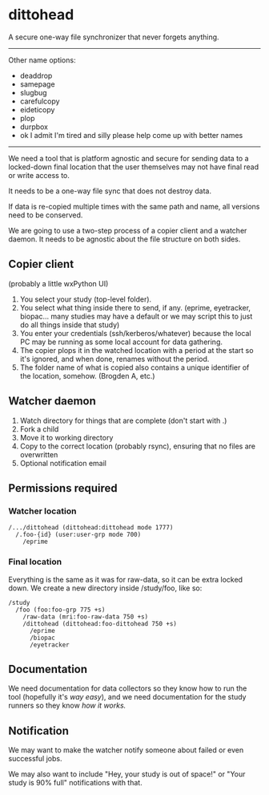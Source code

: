 # dittohead

A secure one-way file synchronizer that never forgets anything.

------------

Other name options:

* deaddrop
* samepage
* slugbug
* carefulcopy
* eideticopy
* plop
* durpbox
* ok I admit I'm tired and silly please help come up with better names

------------

We need a tool that is platform agnostic and secure for sending data to a locked-down final location that the user themselves may not have final read or write access to.

It needs to be a one-way file sync that does not destroy data.

If data is re-copied multiple times with the same path and name, all versions need to be conserved.

We are going to use a two-step process of a copier client and a watcher daemon. It needs to be agnostic about the file structure on both sides.


## Copier client

(probably a little wxPython UI)

1. You select your study (top-level folder).
2. You select what thing inside there to send, if any. (eprime, eyetracker, biopac... many studies may have a default or we may script this to just do all things inside that study)
3. You enter your credentials (ssh/kerberos/whatever) because the local PC may be running as some local account for data gathering.
4. The copier plops it in the watched location with a period at the start so it's ignored, and when done, renames without the period.
5. The folder name of what is copied also contains a unique identifier of the location, somehow. (Brogden A, etc.)

## Watcher daemon

1. Watch directory for things that are complete (don't start with .)
2. Fork a child
3. Move it to working directory
4. Copy to the correct location (probably rsync), ensuring that no files are overwritten
5. Optional notification email

## Permissions required

### Watcher location

    /.../dittohead (dittohead:dittohead mode 1777)
      /.foo-{id} (user:user-grp mode 700)
        /eprime

### Final location

Everything is the same as it was for raw-data, so it can be extra locked down. We create a new directory inside /study/foo, like so:

    /study
      /foo (foo:foo-grp 775 +s)
        /raw-data (mri:foo-raw-data 750 +s)
        /dittohead (dittohead:foo-dittohead 750 +s)
          /eprime
          /biopac
          /eyetracker


## Documentation

We need documentation for data collectors so they know how to run the tool (hopefully it's *way easy*), and we need documentation for the study runners so they know *how it works.*

## Notification

We may want to make the watcher notify someone about failed or even successful jobs.

We may also want to include "Hey, your study is out of space!" or "Your study is 90% full" notifications with that.



